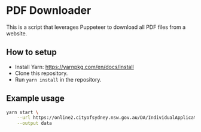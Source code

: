 # PDF Downloader

This is a script that leverages Puppeteer to download all PDF files from a website.

## How to setup

- Install Yarn: https://yarnpkg.com/en/docs/install
- Clone this repository.
- Run `yarn install` in the repository.

## Example usage

```sh
yarn start \
    --url https://online2.cityofsydney.nsw.gov.au/DA/IndividualApplication?tpklapappl=1440108 \
    --output data
```
